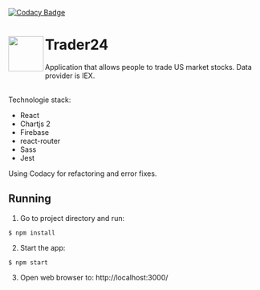 [![Codacy Badge](https://api.codacy.com/project/badge/Grade/59e0139efa0f40caac5f2145d56a8f82)](https://www.codacy.com/manual/pat.kozlowski2000/react-stock-app?utm_source=github.com&amp;utm_medium=referral&amp;utm_content=SongoMen/react-stock-app&amp;utm_campaign=Badge_Grade)


<div>
  <img align="left" widt="70px" height="70px" src="https://github.com/SongoMen/react-stock-app/blob/master/public/favicon.ico"> 
  <h1>Trader24</h1>
</div>

Application that allows people to trade US market stocks. Data provider is IEX.  
<br>

Technologie stack: 
* React
* Chartjs 2
* Firebase
* react-router
* Sass
* Jest

Using Codacy for refactoring and error fixes.

## Running

1. Go to project directory and run:
```
$ npm install
```

2. Start the app:
```
$ npm start
```
3. Open web browser to: http://localhost:3000/
